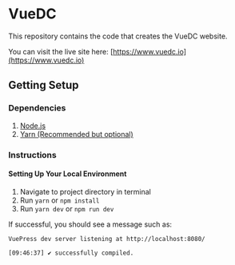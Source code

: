 # VueDC

This repository contains the code that creates the VueDC website.

You can visit the live site here: [https://www.vuedc.io](https://www.vuedc.io)

## Getting Setup

### Dependencies

1.  [Node.js](https://nodejs.org/en/)
2.  [Yarn (Recommended but optional)](https://yarnpkg.com/en/docs/install#mac-stable)

### Instructions

#### Setting Up Your Local Environment

1.  Navigate to project directory in terminal
2.  Run `yarn` or `npm install`
3.  Run `yarn dev` or `npm run dev`

If successful, you should see a message such as:

```
VuePress dev server listening at http://localhost:8080/

[09:46:37] ✔ successfully compiled.
```
